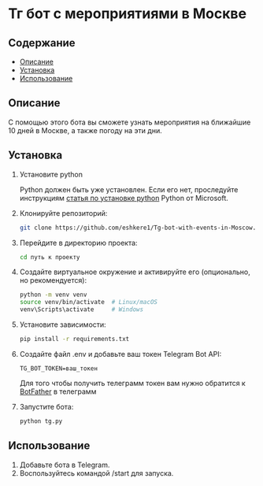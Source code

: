 # Тг бот с мероприятиями в Москве


## Содержание

- [Описание](#описание)
- [Установка](#установка)
- [Использование](#использование)

## Описание

С помощью этого бота вы сможете узнать мероприятия на ближайшие 10 дней в Москве, а также погоду на эти дни.



## Установка
1. Установите python
    
    Python должен быть уже установлен. Если его нет, проследуйте инструкциям [статья по установке python](https://docs.python.org/3/using/windows.html) Python от Microsoft.
    
2. Клонируйте репозиторий:

    ```bash
    git clone https://github.com/eshkere1/Tg-bot-with-events-in-Moscow.git
    ```

3. Перейдите в директорию проекта:

    ```bash
    cd путь к проекту
    ```

4. Создайте виртуальное окружение и активируйте его (опционально, но рекомендуется):

    ```bash
    python -m venv venv
    source venv/bin/activate  # Linux/macOS
    venv\Scripts\activate     # Windows
    ```

5. Установите зависимости:

    ```bash
    pip install -r requirements.txt
    ```

6. Создайте файл .env и добавьте ваш токен Telegram Bot API:
    
    ```
    TG_BOT_TOKEN=ваш_токен
    ```
    Для того чтобы получить телеграмм токен вам нужно обратится к [BotFather](https://telegram.me/BotFather) в телеграмм

7. Запустите бота:

    ```bash
    python tg.py
    ```

## Использование

1. Добавьте бота в Telegram.
2. Воспользуйтесь командой /start для запуска.

